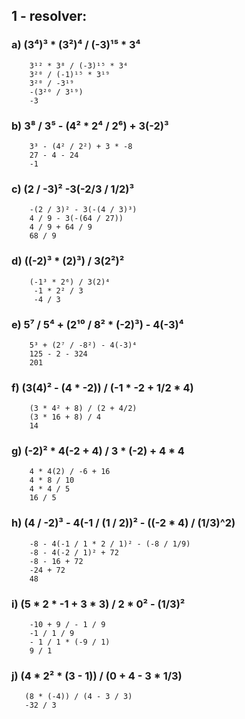 ## 1 - resolver:

### a) (3⁴)³ * (3²)⁴ / (-3)¹⁵ * 3⁴

        3¹² * 3⁸ / (-3)¹⁵ * 3⁴
        3²⁰ / (-1)¹⁵ * 3¹⁹
        3²⁰ / -3¹⁹
        -(3²⁰ / 3¹⁹)
        -3

### b) 3⁸ / 3⁵ - (4² * 2⁴ / 2⁶) + 3(-2)³

        3³ - (4² / 2²) + 3 * -8
        27 - 4 - 24
        -1
       
### c) (2 / -3)² -3(-2/3 / 1/2)³

        -(2 / 3)² - 3(-(4 / 3)³)
        4 / 9 - 3(-(64 / 27))
        4 / 9 + 64 / 9
        68 / 9  

### d) ((-2)³ * (2)³) / 3(2²)²

        (-1³ * 2⁶) / 3(2)⁴
         -1 * 2² / 3
         -4 / 3

### e) 5⁷ / 5⁴ + (2¹⁰ / 8² * (-2)³) - 4(-3)⁴
      
        5³ + (2⁷ / -8²) - 4(-3)⁴
        125 - 2 - 324
        201

### f) (3(4)² - (4 * -2)) / (-1 * -2 + 1/2 * 4)

        (3 * 4² + 8) / (2 + 4/2)
        (3 * 16 + 8) / 4
        14

### g) (-2)² * 4(-2 + 4) / 3 * (-2) + 4 * 4

        4 * 4(2) / -6 + 16
        4 * 8 / 10
        4 * 4 / 5
        16 / 5

### h) (4 / -2)³ - 4(-1 / (1 / 2))² - ((-2 * 4) / (1/3)^2)

        -8 - 4(-1 / 1 * 2 / 1)² - (-8 / 1/9)
        -8 - 4(-2 / 1)² + 72
        -8 - 16 + 72
        -24 + 72
        48

### i) (5 * 2 * -1 + 3 * 3) / 2 * 0² - (1/3)²
        -10 + 9 / - 1 / 9
        -1 / 1 / 9
        - 1 / 1 * (-9 / 1)
        9 / 1

### j) (4 * 2² * (3 - 1)) / (0 + 4 - 3 * 1/3)
       (8 * (-4)) / (4 - 3 / 3)
       -32 / 3